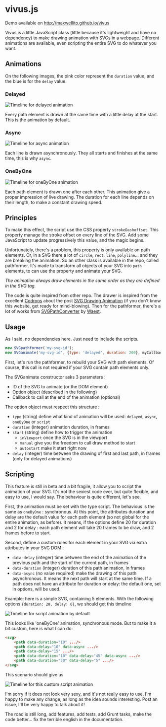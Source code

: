 # vivus.js

Demo available on http://maxwellito.github.io/vivus

Vivus is a little JavaScript class (little because it's lightweight and have no dependency) to make drawing animation with SVGs in a webpage. Different animations are available, even scripting the entire SVG to do whatever you want.

## Animations

On the following images, the pink color represent the `duration` value, and the blue is for the `delay` value.

### Delayed

![Timeline for delayed animation](https://raw.github.com/maxwellito/vivus/master/assets/delayed.png)

Every path element is drawn at the same time with a little delay at the start. This is the animation by default.

### Async

![Timeline for async animation](https://raw.github.com/maxwellito/vivus/master/assets/async.png)

Each line is drawn asynchronously. They all starts and finishes at the same time, this is why `async`.

### OneByOne

![Timeline for oneByOne animation](https://raw.github.com/maxwellito/vivus/master/assets/oneByOne.png)

Each path element is drawn one after each other. This animation give a proper impression of live drawing. The duration for each line depends on their length, to make a constant drawing speed.

## Principles

To make this effect, the script use the CSS property `strokeDashoffset`. This property manage the stroke offset on every line of the SVG. Add some JavaScript to update progressively this value, and the magic begins.

Unfortunately, there's a problem, this property is only available on path elements. Or, in a SVG there a lot of `circle`, `rect`, `line`, `polyline`... and they are breaking the animation. So an other class is available in the repo, called pathformer. It's made to transform all objects of your SVG into `path` elements, to can use the property and animate your SVG.

*The animation always draw elements in the same order as they are defined in the SVG tag.*

The code is quite inspired from other repo. The drawer is inspired from the excellent [Codrops](http://tympanus.net/codrops/) about the post [SVG Drawing Animation](http://tympanus.net/codrops/2013/12/30/svg-drawing-animation/) (if you don't know this website, get ready for mind-blowing). Then for the pathformer, there's a lot of works from [SVGPathConverter](https://github.com/Waest/SVGPathConverter) by [Waest](https://github.com/Waest).

## Usage

As I said, no dependencies here. Just need to include the scripts.

```js
new SVGpathformer('my-svg-id');
new SVGanimate('my-svg-id', {type: 'delayed', duration: 200}, myCallback);
```

First, let's run the pathformer, to rebuild your SVG with path elements.
Of course, this call is not required if your SVG contain path elements only.

The SVGanimate constructor asks 3 parameters :

- ID of the SVG to animate (or the DOM element)
- Option object (described in the following)
- Callback to call at the end of the animation (optional)


The option object must respect this structure :

- `type` (string) define what kind of animation will be used: `delayed`, `async`, `oneByOne` or `script`
- `duration` (integer) animation duration, in frames
- `start` (string)
define how to trigger the animation
  - `inViewport` once the SVG is in the viewport
  - `manual` give you the freedom to call draw method to start
  - `autostart` make it start right now
- `delay` (integer)
time between the drawing of first and last path, in frames (only for delayed animations)

## Scripting

This feature is still in beta and a bit fragile, it allow you to script the animation of your SVG. It's not the sexiest code ever, but quite flexible, and easy to use, I would say. The behaviour is quite different, let's see.

First, the animation must be set with the type script. The behavious is the same as `oneByOne` : synchronous.
At this point, the attributes duration and delay are the default value for each path element (so not global for the entire animation, as before). It means, if the options define 20 for duration and 2 for delay : each path element will take 20 frames to be draw, and 2 frames before to start.

Second, define a custom rules for each element in your SVG via extra attributes in your SVG DOM :

- `data-delay` (integer)
time between the end of the animation of the previous path and the start of the current path, in frames
- `data-duration` (integer)
duration of this path animation, in frames
- `data-async` (no value required)
make the drawing of this path asynchronous. It means the next path will start at the same time.
If a path does not have an attribute for duration or delay: the default one, set in options, will be used.

Example: here is a simple SVG, containing 5 elements. With the following options `{duration: 20, delay: 0}`, we should get this timeline

![Timeline for script animation by default](https://raw.github.com/maxwellito/vivus/master/assets/script_default.png)

This looks like 'oneByOne' animation, synchronous mode. But to make it a bit custom, here is what I can do:

```html
<svg>
	<path data-duration="10" .../>
	<path data-delay="10" data-async .../>
	<path data-delay="15" .../>
	<path data-duration="10" data-delay="45" data-async .../>
	<path data-duration="50" data-delay="5" .../>
</svg>
```

This scenario should give us 

![Timeline for this custom script animation](https://raw.github.com/maxwellito/vivus/master/assets/script_custom.png)


I'm sorry if it does not look very sexy, and it's not really easy to use. I'm happy to make any change, as long as the idea sounds interesting. Post an issue, I'll be very happy to talk about it!

The road is still long, add features, add tests, add Grunt tasks, make the code better... fix the terrible english in the documentation.